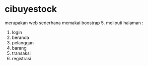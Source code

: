 # cibuyestock
merupakan web sederhana memakai boostrap 5. meliputi halaman :
1. login
2. beranda
3. pelanggan
4. barang
5. transaksi
6. registrasi

